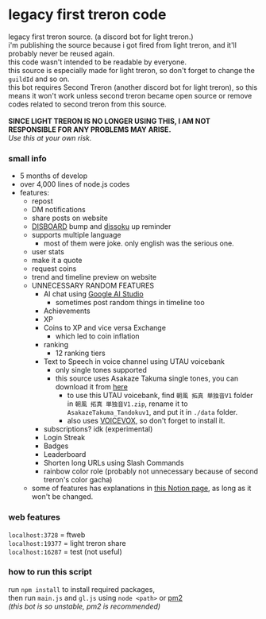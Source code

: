 # legacy first treron code
legacy first treron source. (a discord bot for light treron.)\
i'm publishing the source because i got fired from light treron, and it'll probably never be reused again.\
this code wasn't intended to be readable by everyone.\
this source is especially made for light treron, so don't forget to change the `guildId` and so on.\
this bot requires Second Treron (another discord bot for light treron), so this means it won't work unless second treron became open source or remove codes related to second treron from this source.\
\
**SINCE LIGHT TRERON IS NO LONGER USING THIS, I AM NOT RESPONSIBLE FOR ANY PROBLEMS MAY ARISE.**\
*Use this at your own risk.*
### small info
- 5 months of develop
- over 4,000 lines of node.js codes
- features:
    - repost
    - DM notifications
    - share posts on website
    - [DISBOARD](https://disboard.org) bump and [dissoku](https://dissoku.net) up reminder
    - supports multiple language
        - most of them were joke. only english was the serious one.
    - user stats
    - make it a quote
    - request coins
    - trend and timeline preview on website
    - UNNECESSARY RANDOM FEATURES
        - AI chat using [Google AI Studio](https://aistudio.google.com)
            - sometimes post random things in timeline too
        - Achievements
        - XP
        - Coins to XP and vice versa Exchange
            - which led to coin inflation
        - ranking
            - 12 ranking tiers
        - Text to Speech in voice channel using UTAU voicebank
            - only single tones supported
            - this source uses Asakaze Takuma single tones, you can download it from [here](https://asakaze-takuma.1.choume.net/utau.html)
                - to use this UTAU voicebank, find `朝風 拓真 単独音V1` folder in `朝風 拓真 単独音V1.zip`, rename it to `AsakazeTakuma_Tandokuv1`, and put it in `./data` folder.
                - also uses [VOICEVOX](https://voicevox.hiroshiba.jp/), so don't forget to install it.
        - subscriptions? idk (experimental)
        - Login Streak
        - Badges
        - Leaderboard
        - Shorten long URLs using Slash Commands
        - rainbow color role (probably not unnecessary because of second treron's color gacha)
    - some of features has explanations in [this Notion page](https://first-treron.notion.site/13ae0fa8fa7b80168278e5820d8822c8), as long as it won't be changed.
### web features
`localhost:3728` = ftweb\
`localhost:19377` = light treron share\
`localhost:16287` = test (not useful)
### how to run this script
run `npm install` to install required packages,\
then run `main.js` and `gl.js` using `node <path>` or [pm2](https://pm2.keymetrics.io/)\
*(this bot is so unstable, pm2 is recommended)*